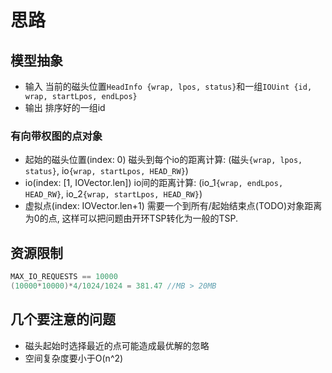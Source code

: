 # 思路

## 模型抽象

- 输入
当前的磁头位置`HeadInfo {wrap, lpos, status}`和一组`IOUint {id, wrap, startLpos, endLpos}`
- 输出
排序好的一组id

### 有向带权图的点对象

- 起始的磁头位置(index: 0)
磁头到每个io的距离计算: (磁头`{wrap, lpos, status}`, io`{wrap, startLpos, HEAD_RW}`)
- io(index: [1, IOVector.len])
io间的距离计算: (io_1`{wrap, endLpos, HEAD_RW}`, io_2`{wrap, startLpos, HEAD_RW}`)
- 虚拟点(index: IOVector.len+1)
需要一个到所有/起始结束点(TODO)对象距离为0的点, 这样可以把问题由开环TSP转化为一般的TSP.

## 资源限制 

```c
MAX_IO_REQUESTS == 10000
(10000*10000)*4/1024/1024 = 381.47 //MB > 20MB 
```

## 几个要注意的问题

- 磁头起始时选择最近的点可能造成最优解的忽略
- 空间复杂度要小于O(n^2)
